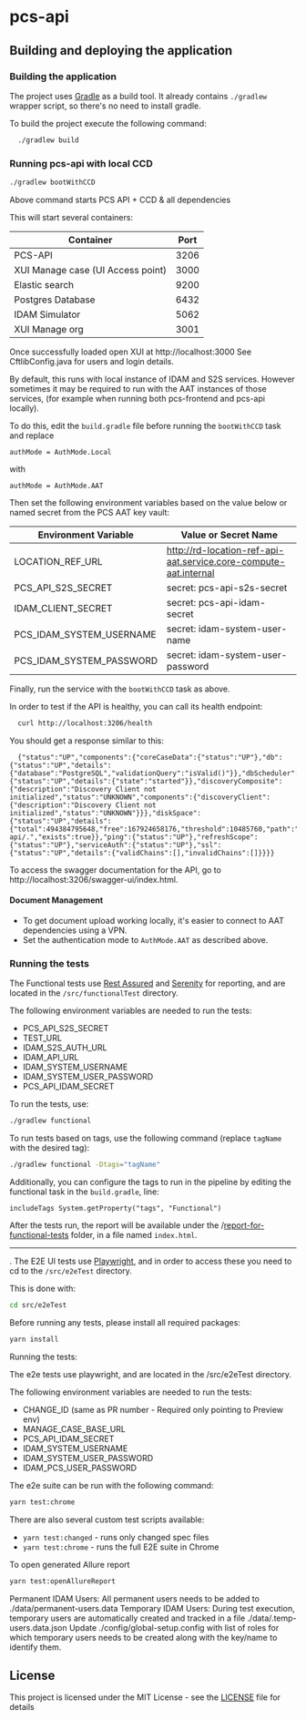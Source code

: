# pcs-api

## Building and deploying the application

### Building the application

The project uses [Gradle](https://gradle.org) as a build tool. It already contains
`./gradlew` wrapper script, so there's no need to install gradle.

To build the project execute the following command:

```bash
  ./gradlew build
```

### Running pcs-api with local CCD

```bash
./gradlew bootWithCCD
```
Above command starts PCS API + CCD & all dependencies

This will start several containers:

| Container                         | Port |
|-----------------------------------|------|
| PCS-API                           | 3206 |
| XUI Manage case (UI Access point) | 3000 |
| Elastic search                    | 9200 |
| Postgres Database                 | 6432 |
| IDAM Simulator                    | 5062 |
| XUI Manage org                    | 3001 |

Once successfully loaded open XUI at http://localhost:3000
See CftlibConfig.java for users and login details.

By default, this runs with local instance of IDAM and
S2S services. However sometimes it may be required to run
with the AAT instances of those services, (for example when running both pcs-frontend and pcs-api locally).

To do this, edit the `build.gradle` file before running the `bootWithCCD` task and replace

```
authMode = AuthMode.Local
```

with

```
authMode = AuthMode.AAT
```

Then set the following environment variables based on the value below or named secret
from the PCS AAT key vault:

| Environment Variable     | Value or Secret Name                                             |
|--------------------------|------------------------------------------------------------------|
| LOCATION_REF_URL         | http://rd-location-ref-api-aat.service.core-compute-aat.internal |
| PCS_API_S2S_SECRET       | secret: pcs-api-s2s-secret                                       |
| IDAM_CLIENT_SECRET       | secret: pcs-api-idam-secret                                      |
| PCS_IDAM_SYSTEM_USERNAME | secret: idam-system-user-name                                    |
| PCS_IDAM_SYSTEM_PASSWORD | secret: idam-system-user-password                                |


Finally, run the service with the `bootWithCCD` task as above.

In order to test if the API is healthy, you can call its health endpoint:

```bash
  curl http://localhost:3206/health
```

You should get a response similar to this:

```
  {"status":"UP","components":{"coreCaseData":{"status":"UP"},"db":{"status":"UP","details":{"database":"PostgreSQL","validationQuery":"isValid()"}},"dbScheduler":{"status":"UP","details":{"state":"started"}},"discoveryComposite":{"description":"Discovery Client not initialized","status":"UNKNOWN","components":{"discoveryClient":{"description":"Discovery Client not initialized","status":"UNKNOWN"}}},"diskSpace":{"status":"UP","details":{"total":494384795648,"free":167924658176,"threshold":10485760,"path":"/Users/jakegowler/Documents/HMCTS/pcs/pcs-api/.","exists":true}},"ping":{"status":"UP"},"refreshScope":{"status":"UP"},"serviceAuth":{"status":"UP"},"ssl":{"status":"UP","details":{"validChains":[],"invalidChains":[]}}}}
```

To access the swagger documentation for the API, go to http://localhost:3206/swagger-ui/index.html.

#### Document Management

- To get document upload working locally, it's easier to connect to AAT dependencies using a VPN.
- Set the authentication mode to `AuthMode.AAT` as described above.

### Running the tests

The Functional tests use [Rest Assured](https://rest-assured.io) and [Serenity](https://serenity-bdd.github.io) for reporting, and are located in the `/src/functionalTest` directory.

The following environment variables are needed to run the tests:
- PCS_API_S2S_SECRET
- TEST_URL
- IDAM_S2S_AUTH_URL
- IDAM_API_URL
- IDAM_SYSTEM_USERNAME
- IDAM_SYSTEM_USER_PASSWORD
- PCS_API_IDAM_SECRET

To run the tests, use:
```bash
./gradlew functional
````

To run tests based on tags, use the following command (replace `tagName` with the desired tag):
```bash
./gradlew functional -Dtags="tagName"
````

Additionally, you can configure the tags to run in the pipeline by editing the functional task in the `build.gradle`, line:

`includeTags System.getProperty("tags", "Functional")`

After the tests run, the report will be available under the /[report-for-functional-tests](report-for-functional-tests) folder, in a file named `index.html`.

---
.
The E2E UI tests use [Playwright](https://playwright.dev/), and in order to access these you need to cd to the `/src/e2eTest` directory.

This is done with:

```bash
cd src/e2eTest
````

Before running any tests, please install all required packages:

```bash
yarn install
````
Running the tests:

The e2e tests use playwright, and are located in the /src/e2eTest directory.

The following environment variables are needed to run the tests:

- CHANGE_ID (same as PR number - Required only pointing to Preview env)
- MANAGE_CASE_BASE_URL
- PCS_API_IDAM_SECRET
- IDAM_SYSTEM_USERNAME
- IDAM_SYSTEM_USER_PASSWORD
- IDAM_PCS_USER_PASSWORD

The e2e suite can be run with the following command:

```bash
yarn test:chrome
```
There are also several custom test scripts available:

- `yarn test:changed` - runs only changed spec files
- `yarn test:chrome` - runs the full E2E suite in Chrome

To open generated Allure report

```bash
yarn test:openAllureReport
```
Permanent IDAM Users:
All permanent users needs to be added to ./data/permanent-users.data
Temporary IDAM Users:
During test execution, temporary users are automatically created and tracked in a file ./data/.temp-users.data.json
Update ./config/global-setup.config with list of roles for which temporary users needs to be created along with the key/name to
identify them.

## License

This project is licensed under the MIT License - see the [LICENSE](LICENSE) file for details

